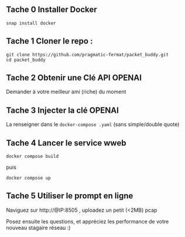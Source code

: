 
## Tache 0 Installer Docker

```
snap install docker
```

## Tache 1 Cloner le repo :

```
git clone https://github.com/pragmatic-fermat/packet_buddy.git
cd packet_buddy
```


## Tache 2 Obtenir une Clé API OPENAI

Demander à votre meilleur ami (riche) du moment

## Tache 3 Injecter la clé OPENAI

La renseigner dans le ```docker-compose .yaml``` (sans simple/double quote)

## Tache 4 Lancer le service wweb

```
docker compose build
```

puis

```
docker compose up
```

## Tache 5 Utiliser le prompt en ligne

Naviguez sur http://@IP:8505 , uploadez un petit (<2MB) pcap

Posez ensuite les questions, et appréciez les performance de votre nouveau stagaire réseau :)
